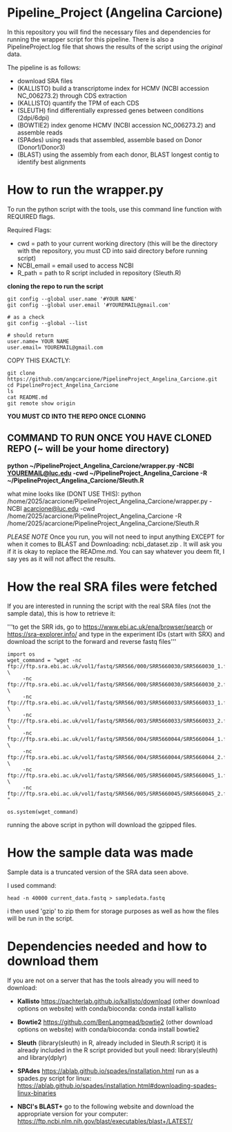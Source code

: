 # Pipeline_Project (Angelina Carcione)

In this repository you will find the necessary files and dependencies for running the wrapper script for this pipeline. 
There is also a PipelineProject.log file that shows the results of the script using the *original* data.

The pipeline is as follows: 
- download SRA files
- (KALLISTO) build a transcriptome index for HCMV (NCBI accession NC_006273.2) through CDS extraction
- (KALLISTO) quantify the TPM of each CDS
- (SLEUTH) find differentially expressed genes between conditions (2dpi/6dpi)
- (BOWTIE2) index genome  HCMV (NCBI accession NC_006273.2) and assemble reads
- (SPAdes) using reads that assembled, assemble based on Donor (Donor1/Donor3)
- (BLAST) using the assembly from each donor, BLAST longest contig to identify best alignments

######
# **How to run the wrapper.py**

To run the python script with the tools, use this command line function with REQUIRED flags.

Required Flags: 
- cwd = path to your current working directory (this will be the directory with the repository, you must CD into said directory before running script)
- NCBI_email = email used to access NCBI 
- R_path = path to R script included in repository (Sleuth.R)

**cloning the repo to run the script**
```
git config --global user.name '#YOUR NAME'
git config --global user.email '#YOUREMAIL@gmail.com'

# as a check 
git config --global --list

# should return 
user.name= YOUR NAME
user.email= YOUREMAIL@gmail.com
```
COPY THIS EXACTLY: 
```
git clone https://github.com/angcarcione/PipelineProject_Angelina_Carcione.git
cd PipelineProject_Angelina_Carcione
ls
cat README.md
git remote show origin
```
**YOU MUST CD INTO THE REPO ONCE CLONING**

## COMMAND TO RUN ONCE YOU HAVE CLONED REPO (~ will be your home directory)
**python ~/PipelineProject_Angelina_Carcione/wrapper.py -NCBI YOUREMAIL@luc.edu -cwd ~/PipelineProject_Angelina_Carcione -R ~/PipelineProject_Angelina_Carcione/Sleuth.R**


what mine looks like (DONT USE THIS): python /home/2025/acarcione/PipelineProject_Angelina_Carcione/wrapper.py -NCBI acarcione@luc.edu -cwd /home/2025/acarcione/PipelineProject_Angelina_Carcione -R /home/2025/acarcione/PipelineProject_Angelina_Carcione/Sleuth.R 

*PLEASE NOTE*
Once you run, you will not need to input anything EXCEPT for when it comes to BLAST and Downloading: ncbi_dataset.zip . It will ask you if it is okay to replace the READme.md. You can say whatever you deem fit, I say yes as it will not affect the results. 

######
# How the real SRA files were fetched

If you are interested in running the script with the real SRA files (not the sample data), this is how to retrieve it: 

'''to get the SRR ids, go to https://www.ebi.ac.uk/ena/browser/search or https://sra-explorer.info/ 
and type in the experiment IDs (start with SRX) and download the script to the forward and reverse fastq files'''
```
import os
wget_command = "wget -nc ftp://ftp.sra.ebi.ac.uk/vol1/fastq/SRR566/000/SRR5660030/SRR5660030_1.fastq.gz \
     -nc ftp://ftp.sra.ebi.ac.uk/vol1/fastq/SRR566/000/SRR5660030/SRR5660030_2.fastq.gz \
     -nc ftp://ftp.sra.ebi.ac.uk/vol1/fastq/SRR566/003/SRR5660033/SRR5660033_1.fastq.gz \
     -nc ftp://ftp.sra.ebi.ac.uk/vol1/fastq/SRR566/003/SRR5660033/SRR5660033_2.fastq.gz \
     -nc ftp://ftp.sra.ebi.ac.uk/vol1/fastq/SRR566/004/SRR5660044/SRR5660044_1.fastq.gz \
     -nc ftp://ftp.sra.ebi.ac.uk/vol1/fastq/SRR566/004/SRR5660044/SRR5660044_2.fastq.gz \
     -nc ftp://ftp.sra.ebi.ac.uk/vol1/fastq/SRR566/005/SRR5660045/SRR5660045_1.fastq.gz \
     -nc ftp://ftp.sra.ebi.ac.uk/vol1/fastq/SRR566/005/SRR5660045/SRR5660045_2.fastq.gz "

os.system(wget_command)
```
running the above script in python will download the gzipped files. 

######
# How the sample data was made

Sample data is a truncated version of the SRA data seen above. 

I used command: 
```
head -n 40000 current_data.fastq > sampledata.fastq
```
i then used 'gzip' to zip them for storage purposes as well as how the files will be run in the script.

######
# Dependencies needed and how to download them 

If you are not on a server that has the tools already you will need to download:
- **Kallisto**
https://pachterlab.github.io/kallisto/download (other download options on website) 
with conda/bioconda: conda install kallisto

- **Bowtie2**
https://github.com/BenLangmead/bowtie2 (other download options on website) 
with conda/bioconda: conda install bowtie2

- **Sleuth** (library(sleuth) in R, already included in Sleuth.R script)
it is already included in the R script provided but youll need:
library(sleuth) and library(dplyr)

- **SPAdes**
https://ablab.github.io/spades/installation.html
run as a spades.py script
for linux: https://ablab.github.io/spades/installation.html#downloading-spades-linux-binaries

- **NBCI's BLAST+**
go to the following website and download the appropriate version for your computer: https://ftp.ncbi.nlm.nih.gov/blast/executables/blast+/LATEST/
